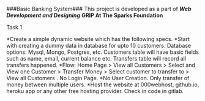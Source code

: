 
###Basic Banking System###
This project is developed as a part of ***Web Development and Designing*** **GRIP At The Sparks Foundation**

Task 1

*Create  a  simple  dynamic  website  which  has  the  following  specs. 
*Start  with  creating  a  dummy  data  in  database  for  upto  10  customers. Database  options:  Mysql,  Mongo,  Postgres,  etc.  Customers table  will have  basic  fields such  as name,  email,  current  balance  etc.  Transfers table  will  record  all transfers  happened.
*Flow:  Home  Page  >  View  all Customers  >  Select  and  View one  Customer  > Transfer Money  > Select  customer  to transfer to >  View all  Customers . No  Login Page. 
*No  User  Creation.  Only  transfer  of  money  between multiple  users.
*Host  the  website  at  000webhost,  github.io,  heroku  app  or  any  other  free hosting  provider.  Check  in code  in  gitlab.
